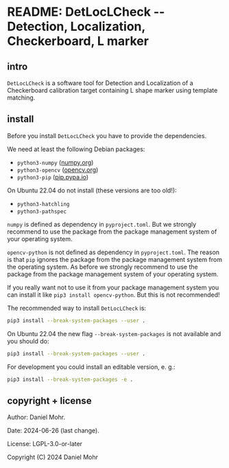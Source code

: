 # README: DetLocLCheck -- Detection, Localization, Checkerboard, L marker

## intro

`DetLocLCheck` is a software tool for Detection and Localization of a
Checkerboard calibration target containing L shape marker using
template matching.

## install

Before you install `DetLocLCheck` you have to provide the dependencies.

We need at least the following Debian packages:

* `python3-numpy` ([numpy.org](https://numpy.org/))
* `python3-opencv` ([opencv.org](https://opencv.org))
* `python3-pip` ([pip.pypa.io](https://pip.pypa.io/))

On Ubuntu 22.04 do not install (these versions are too old!):

* `python3-hatchling`
* `python3-pathspec`

`numpy` is defined as dependency in `pyproject.toml`. But we strongly
recommend to use the package from the package management system of your
operating system.

`opencv-python` is not defined as dependency in `pyproject.toml`. The reason
is that `pip` ignores the package from the package management system from the
operating system. As before we strongly recommend to use the package from the
package management system of your operating system.

If you really want not to use it from your package management system you can
install it like `pip3 install opencv-python`. But this is not recommended!

The recommended way to install `DetLocLCheck` is:

```sh
pip3 install --break-system-packages --user .
```

On Ubuntu 22.04 the new flag `--break-system-packages` is not available and
you should do:

```sh
pip3 install --break-system-packages --user .
```

For development you could install an editable version, e. g.:

```sh
pip3 install --break-system-packages -e .
```

## copyright + license

Author: Daniel Mohr.

Date: 2024-06-26 (last change).

License: LGPL-3.0-or-later

Copyright (C) 2024 Daniel Mohr

